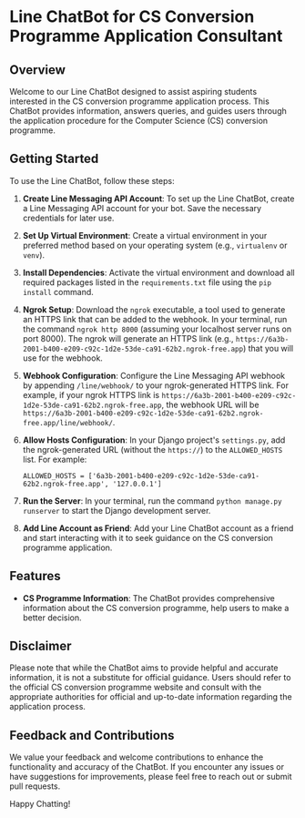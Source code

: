 # Line ChatBot for CS Conversion Programme Application Consultant

## Overview

Welcome to our Line ChatBot designed to assist aspiring students interested in the CS conversion programme application process. This ChatBot provides information, answers queries, and guides users through the application procedure for the Computer Science (CS) conversion programme.

## Getting Started

To use the Line ChatBot, follow these steps:

1. **Create Line Messaging API Account**: To set up the Line ChatBot, create a Line Messaging API account for your bot. Save the necessary credentials for later use.

2. **Set Up Virtual Environment**: Create a virtual environment in your preferred method based on your operating system (e.g., `virtualenv` or `venv`).

3. **Install Dependencies**: Activate the virtual environment and download all required packages listed in the `requirements.txt` file using the `pip install` command.

4. **Ngrok Setup**: Download the `ngrok` executable, a tool used to generate an HTTPS link that can be added to the webhook. In your terminal, run the command `ngrok http 8000` (assuming your localhost server runs on port 8000). The ngrok will generate an HTTPS link (e.g., `https://6a3b-2001-b400-e209-c92c-1d2e-53de-ca91-62b2.ngrok-free.app`) that you will use for the webhook.

5. **Webhook Configuration**: Configure the Line Messaging API webhook by appending `/line/webhook/` to your ngrok-generated HTTPS link. For example, if your ngrok HTTPS link is `https://6a3b-2001-b400-e209-c92c-1d2e-53de-ca91-62b2.ngrok-free.app`, the webhook URL will be `https://6a3b-2001-b400-e209-c92c-1d2e-53de-ca91-62b2.ngrok-free.app/line/webhook/`.

6. **Allow Hosts Configuration**: In your Django project's `settings.py`, add the ngrok-generated URL (without the `https://`) to the `ALLOWED_HOSTS` list. For example:
   ```
   ALLOWED_HOSTS = ['6a3b-2001-b400-e209-c92c-1d2e-53de-ca91-62b2.ngrok-free.app', '127.0.0.1']
   ```

7. **Run the Server**: In your terminal, run the command `python manage.py runserver` to start the Django development server.

8. **Add Line Account as Friend**: Add your Line ChatBot account as a friend and start interacting with it to seek guidance on the CS conversion programme application.

## Features

- **CS Programme Information**: The ChatBot provides comprehensive information about the CS conversion programme, help users to make a better decision.



## Disclaimer

Please note that while the ChatBot aims to provide helpful and accurate information, it is not a substitute for official guidance. Users should refer to the official CS conversion programme website and consult with the appropriate authorities for official and up-to-date information regarding the application process.

## Feedback and Contributions

We value your feedback and welcome contributions to enhance the functionality and accuracy of the ChatBot. If you encounter any issues or have suggestions for improvements, please feel free to reach out or submit pull requests.

Happy Chatting!
